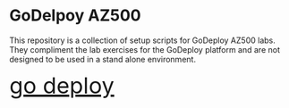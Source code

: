 # GoDelpoy AZ500 

This repository is a collection of setup scripts for GoDeploy AZ500 labs. They compliment the lab exercises for the GoDeploy platform and are not designed to be used in a stand alone environment.


<style type="text/css">

a{
 font-size: 40px
}
a:hover{
    font-size: 50px
}
</style>

<a href="https://lms.godeploy.it
" target="_blank">
   go deploy
</a>




